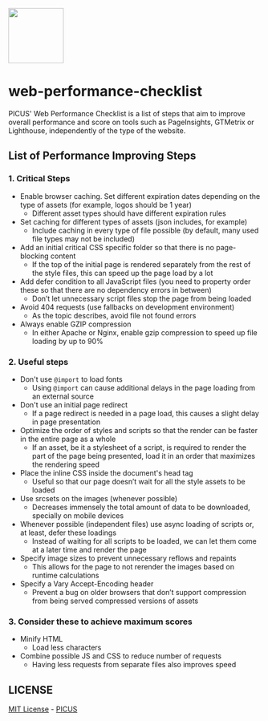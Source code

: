 [<img width="110" src="https://avatars3.githubusercontent.com/u/38539999?s=200&v=4g" />](https://picuscreative.com)

# web-performance-checklist

PICUS' Web Performance Checklist is a list of steps that aim to improve overall performance and score on tools such as PageInsights, GTMetrix or Lighthouse, independently of the type of the website.

## List of Performance Improving Steps

### 1. Critical Steps

- Enable browser caching. Set different expiration dates depending on the type of assets (for example, logos should be 1 year)
  - Different asset types should have different expiration rules
- Set caching for different types of assets (json includes, for example)
  - Include caching in every type of file possible (by default, many used file types may not be included)
- Add an initial critical CSS specific folder so that there is no page-blocking content
  - If the top of the initial page is rendered separately from the rest of the style files, this can speed up the page load by a lot
- Add defer condition to all JavaScript files (you need to property order these so that there are no dependency errors in between)
  - Don’t let unnecessary script files stop the page from being loaded
- Avoid 404 requests (use fallbacks on development environment)
  - As the topic describes, avoid file not found errors
- Always enable GZIP compression
  - In either Apache or Nginx, enable gzip compression to speed up file loading by up to 90%

### 2. Useful steps

- Don't use `@import` to load fonts
  - Using `@import` can cause additional delays in the page loading from an external source
- Don't use an initial page redirect
  - If a page redirect is needed in a page load, this causes a slight delay in page presentation
- Optimize the order of styles and scripts so that the render can be faster in the entire page as a whole
  - If an asset, be it a stylesheet of a script, is required to render the part of the page being presented, load it in an order that maximizes the rendering speed
- Place the inline CSS inside the document's head tag
  - Useful so that our page doesn’t wait for all the style assets to be loaded
- Use srcsets on the images (whenever possible)
  - Decreases immensely the total amount of data to be downloaded, specially on mobile devices
- Whenever possible (independent files) use async loading of scripts or, at least, defer these loadings
  - Instead of waiting for all scripts to be loaded, we can let them come at a later time and render the page
- Specify image sizes to prevent unnecessary reflows and repaints
  - This allows for the page to not rerender the images based on runtime calculations
- Specify a Vary Accept-Encoding header
  - Prevent a bug on older browsers that don’t support compression from being served compressed versions of assets

### 3. Consider these to achieve maximum scores

- Minify HTML
  - Load less characters
- Combine possible JS and CSS to reduce number of requests
  - Having less requests from separate files also improves speed

## LICENSE

[MIT License](https://opensource.org/licenses/MIT) - [PICUS](https://picuscreative.com)
